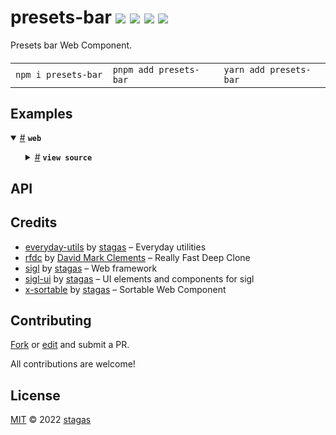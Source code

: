 <h1>
presets-bar <a href="https://npmjs.org/package/presets-bar"><img src="https://img.shields.io/badge/npm-v1.0.0-F00.svg?colorA=000"/></a> <a href="src"><img src="https://img.shields.io/badge/loc-386-FFF.svg?colorA=000"/></a> <a href="https://cdn.jsdelivr.net/npm/presets-bar@1.0.0/dist/presets-bar.min.js"><img src="https://img.shields.io/badge/brotli-18.9K-333.svg?colorA=000"/></a> <a href="LICENSE"><img src="https://img.shields.io/badge/license-MIT-F0B.svg?colorA=000"/></a>
</h1>

<p></p>

Presets bar Web Component.

<h4>
<table><tr><td title="Triple click to select and copy paste">
<code>npm i presets-bar </code>
</td><td title="Triple click to select and copy paste">
<code>pnpm add presets-bar </code>
</td><td title="Triple click to select and copy paste">
<code>yarn add presets-bar</code>
</td></tr></table>
</h4>

## Examples

<details id="example$web" title="web" open><summary><span><a href="#example$web">#</a></span>  <code><strong>web</strong></code></summary>  <ul>    <details id="source$web" title="web source code" ><summary><span><a href="#source$web">#</a></span>  <code><strong>view source</strong></code></summary>  <a href="example/web.tsx">example/web.tsx</a>  <p>

```tsx
/** @jsxImportSource sigl */
import $ from 'sigl'

import { cheapRandomId } from 'everyday-utils'
import { PresetElement, PresetsBarElement, randomName } from 'presets-bar'

type PresetDetail = {
  whatever: string
}

interface PresetsContainerElement extends $.Element<PresetsContainerElement> {}
@$.element()
class PresetsContainerElement extends HTMLElement {
  PresetsBar = $.element(PresetsBarElement<PresetDetail>)
  presets = new $.RefSet<PresetElement<PresetDetail>>([
    { name: randomName(), id: cheapRandomId() },
    { name: randomName(), id: cheapRandomId() },
    { name: randomName(), id: cheapRandomId() },
    { name: randomName(), id: cheapRandomId() },
    { name: randomName(), id: cheapRandomId() },
    { name: randomName(), id: cheapRandomId() },
    { name: randomName(), id: cheapRandomId() },
    { name: randomName(), id: cheapRandomId() },
    { name: randomName(), id: cheapRandomId() },
    { name: randomName(), id: cheapRandomId() },
  ])

  mounted($: PresetsContainerElement['$']) {
    $.render(({ PresetsBar, presets }) => <PresetsBar presets={presets} />)
  }
}

const PresetsContainer = $.element(PresetsContainerElement)

$.render(
  <PresetsContainer style="width=300px;height:400px;resize:both;overflow:hidden;display:inline-flex" />,
  document.body
)

// console.log(JSON.stringify(document.body.querySelector('' + PresetsBar)))
```

</p>
</details></ul></details>

## API

## Credits

- [everyday-utils](https://npmjs.org/package/everyday-utils) by [stagas](https://github.com/stagas) &ndash; Everyday utilities
- [rfdc](https://npmjs.org/package/rfdc) by [David Mark Clements](https://github.com/davidmarkclements) &ndash; Really Fast Deep Clone
- [sigl](https://npmjs.org/package/sigl) by [stagas](https://github.com/stagas) &ndash; Web framework
- [sigl-ui](https://npmjs.org/package/sigl-ui) by [stagas](https://github.com/stagas) &ndash; UI elements and components for sigl
- [x-sortable](https://npmjs.org/package/x-sortable) by [stagas](https://github.com/stagas) &ndash; Sortable Web Component

## Contributing

[Fork](https://github.com/stagas/presets-bar/fork) or [edit](https://github.dev/stagas/presets-bar) and submit a PR.

All contributions are welcome!

## License

<a href="LICENSE">MIT</a> &copy; 2022 [stagas](https://github.com/stagas)
